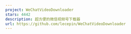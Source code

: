 ```yaml
---
project: WeChatVideoDownloader
stars: 4442
description: 超方便的微信视频号下载器
url: https://github.com/lecepin/WeChatVideoDownloader
---
```



